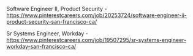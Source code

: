Software Engineer II, Product Security - https://www.pinterestcareers.com/job/20253724/software-engineer-ii-product-security-san-francisco-ca/

Sr Systems Engineer, Workday - https://www.pinterestcareers.com/job/19507295/sr-systems-engineer-workday-san-francisco-ca/

